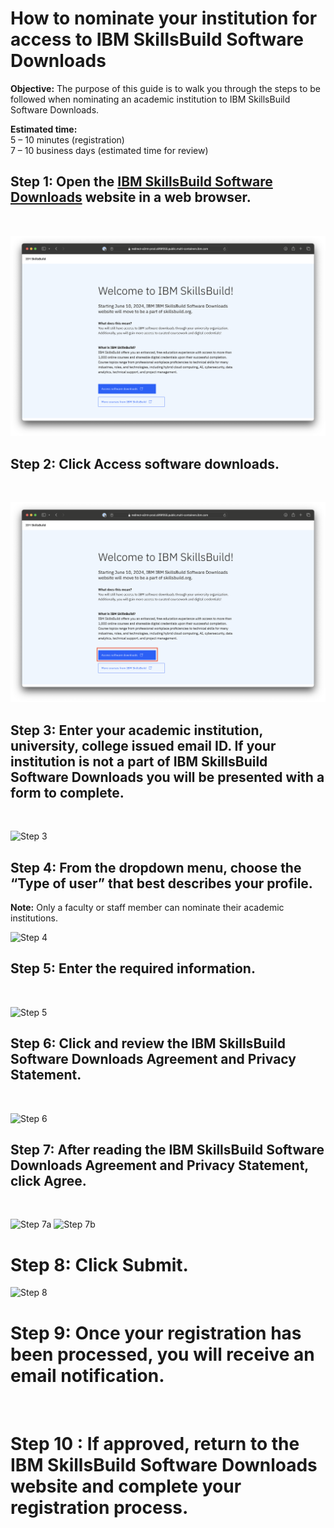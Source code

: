 # How to nominate your institution for access to IBM SkillsBuild Software Downloads 

**Objective:** The purpose of this guide is to walk you through the steps to be followed 
when nominating an academic institution to IBM SkillsBuild Software Downloads.

**Estimated time:**  
5 – 10 minutes (registration)  
7 – 10 business days (estimated time for review)

## Step 1: Open the [IBM SkillsBuild Software Downloads](https://ibm.com/academic) website in a web browser.
<br />

![Step 1](images/step1n.png)

## Step 2: Click **Access software downloads**.
<br />

![Step 2](images/step2n.png)

## Step 3: Enter your academic institution, university, college issued email ID.  If your institution is not a part of IBM SkillsBuild Software Downloads you will be presented with a form to complete.
<br />

![Step 3](images/step3.png)

## Step 4: From the dropdown menu, choose the “Type of user” that best describes your profile.
**Note:** Only a faculty or staff member can nominate their academic institutions.
<br />

![Step 4](images/step4.png)

## Step 5: Enter the required information.
<br />

![Step 5](images/step5.png)

## Step 6: Click and review the IBM SkillsBuild Software Downloads Agreement and Privacy Statement.
<br />

![Step 6](images/step6.png)

## Step 7: After reading the IBM SkillsBuild Software Downloads Agreement and Privacy Statement, click **Agree**.
<br />

![Step 7a](images/step7a.png)
![Step 7b](images/step7b.png)

# Step 8: Click **Submit**.
![Step 8](images/step8.png)

# Step 9: Once your registration has been processed, you will receive an email notification.
<br />

# Step 10 : If approved, return to the IBM SkillsBuild Software Downloads website and complete your registration process.